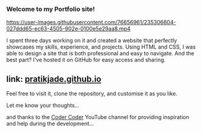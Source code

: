 ### Welcome to my Portfolio site!


https://user-images.githubusercontent.com/76656961/235306604-027ddd65-ec63-4505-902e-0100e5e29aa8.mp4


I spent three days working on it and created a website that perfectly showcases my skills, experience, and projects. 
Using HTML and CSS, I was able to design a site that is both professional and easy to navigate. 
And the best part? I've hosted it on GitHub for easy access and sharing. 


## link: [pratikjade.github.io](https://pratikjade.github.io/)


Feel free to visit it, clone the repository, and customise it as you like.

Let me know your thoughts...

and thanks to the [Coder Coder](https://youtu.be/65GVcdESj3s) YouTube channel for providing inspiration and help during the development...
